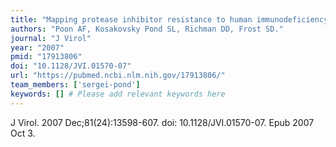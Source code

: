 ```yaml
---
title: "Mapping protease inhibitor resistance to human immunodeficiency virus type 1 sequence polymorphisms within patients"
authors: "Poon AF, Kosakovsky Pond SL, Richman DD, Frost SD."
journal: "J Virol"
year: "2007"
pmid: "17913806"
doi: "10.1128/JVI.01570-07"
url: "https://pubmed.ncbi.nlm.nih.gov/17913806/"
team_members: ['sergei-pond']
keywords: [] # Please add relevant keywords here
---
```

J Virol. 2007 Dec;81(24):13598-607. doi: 10.1128/JVI.01570-07. Epub 2007 Oct 3.
